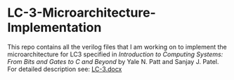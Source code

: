 # LC-3-Microarchitecture-Implementation
This repo contains all the verilog files that I am working on to implement the microarchitecture for LC3 specified in _Introduction to Computing Systems: From Bits and Gates to C and Beyond_ by Yale N. Patt and Sanjay J. Patel.
For detailed description see: [LC-3.docx](https://github.com/ajay-763/LC-3-Microarchitecture-Implementation/files/9076149/LC-3.docx)
